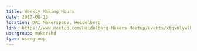```yaml
---
title: Weekly Making Hours
date: 2017-08-16
location: DAI Makerspace, Heidelberg
link: https://www.meetup.com/Heidelberg-Makers-Meetup/events/xtqvnlywlbvb/
usergroup: makershd
type: usergroup
---
```

